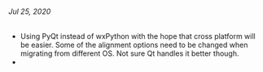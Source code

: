 ###### Jul 25, 2020

* Using PyQt instead of wxPython with the hope that cross platform will be easier. Some of the alignment options need to be changed when migrating from different OS. Not sure Qt handles it better though. 
* 